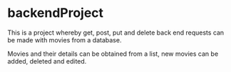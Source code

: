 # backendProject

This is a project whereby get, post, put and delete back end requests can be made with movies from a database.

Movies and their details can be obtained from a list, new movies can be added, deleted and edited.
